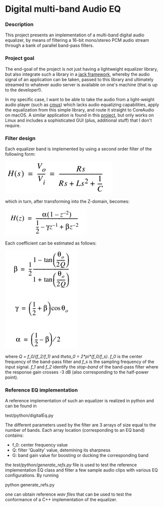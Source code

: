 # Digital multi-band Audio EQ

### Description

This project presents an implementation of a multi-band digital audio equalizer, by means of filtering a 16-bit
mono/stereo PCM audio stream through a bank of parallel band-pass filters.

### Project goal

The end-goal of the project is not just having a lightweight equalizer library, but also integrate such a library
in a [jack framework](http://jackaudio.org/), whereby the audio signal of an application can be taken, passed to this
library and ultimately streamed to whatever audio server is available on one's machine (that is up to the developer!).

In my specific case, I want to be able to take the audio from a light-weight audio player (such as [cmus](https://cmus.github.io/))
which lacks audio equalizing capabilities, apply the equalization from this simple library, and route it straight to
CoreAudio on macOS. A similar application is found in this [project](http://djcj.org/jackeq), but only works on Linux and
includes a sophisticated GUI (plus, additional stuff) that I don't require.

[second_order_filter_s]: ./doc/second_order_filter_s.png "Second order S-domain filter"
[second_order_filter_z]: ./doc/second_order_filter_z.png "Second order Z-domain filter"
[second_order_coefficients]: ./doc/second_order_coefficients.png "Second order filter coefficients"

### Filter design

Each equalizer band is implemented by using a second order filter of the following form:

![Second order S-domain filter][second_order_filter_s]

which in turn, after transforming into the Z-domain, becomes:

![Second order Z-domain filter][second_order_filter_z]

Each coefficient can be estimated as follows:

![Second order filter coefficients][second_order_coefficients]

where *Q = f_0/(f_2/f_1)* and *theta_0 = 2\*pi\*(f_0/f_s)*. *f_0* is the center frequency of the band-pass filter and
*f_s* is the sampling frequency of the input signal. *f_1* and *f_2* identify the *stop-band* of the band-pass filter
where the response gain crosses -3 dB (also corresponding to the half-power point).

### Reference EQ implementation

A reference implementation of such an equalizer is realized in python and can be found in

test/python/digitalEq.py

The different parameters used by the filter are 3 arrays of size equal to the number of bands. Each array location
(corresponding to an EQ band) contains:
* f_0: center frequency value
* Q: filter 'Quality' value, detemining its sharpness
* G: band gain value for boosting or ducking the corresponding band

the *test/python/generate_refs.py* file is used to test the reference implementation EQ class and filter a few sample
audio clips with various EQ configurations. By running

python generate_refs.py

one can obtain reference *wav files* that can be used to test the conformance of a C++ implementation of the equalizer.
